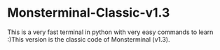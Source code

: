 # Monsterminal-Classic-v1.3
This is a very fast terminal in python with very easy commands to learn :)This version is the classic code of Monsterminal (v1.3).

